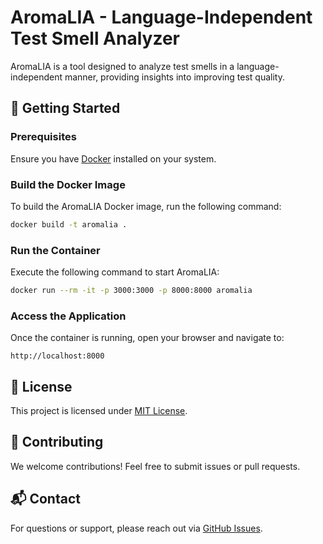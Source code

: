 # AromaLIA - Language-Independent Test Smell Analyzer

AromaLIA is a tool designed to analyze test smells in a language-independent manner, providing insights into improving test quality.

## 🚀 Getting Started

### Prerequisites
Ensure you have [Docker](https://www.docker.com/get-started) installed on your system.

### Build the Docker Image
To build the AromaLIA Docker image, run the following command:

```sh
docker build -t aromalia .
```

### Run the Container
Execute the following command to start AromaLIA:

```sh
docker run --rm -it -p 3000:3000 -p 8000:8000 aromalia
```

### Access the Application
Once the container is running, open your browser and navigate to:

```
http://localhost:8000
```

## 📖 License
This project is licensed under [MIT License](LICENSE).

## 🤝 Contributing
We welcome contributions! Feel free to submit issues or pull requests.

## 📬 Contact
For questions or support, please reach out via [GitHub Issues](https://github.com/publiosilva/aromalia/issues).
